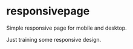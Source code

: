 # responsivepage
Simple responsive page for mobile and desktop.

Just training some responsive design. 

